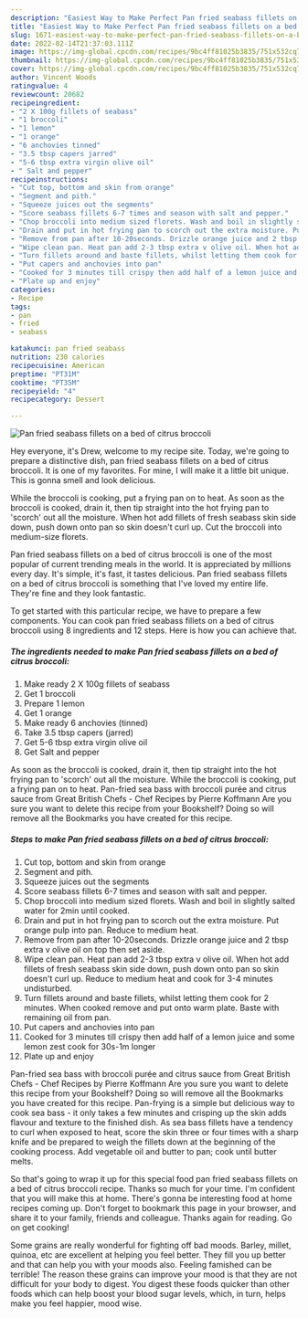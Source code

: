 ```yaml
---
description: "Easiest Way to Make Perfect Pan fried seabass fillets on a bed of citrus broccoli"
title: "Easiest Way to Make Perfect Pan fried seabass fillets on a bed of citrus broccoli"
slug: 1671-easiest-way-to-make-perfect-pan-fried-seabass-fillets-on-a-bed-of-citrus-broccoli
date: 2022-02-14T21:37:03.111Z
image: https://img-global.cpcdn.com/recipes/9bc4ff81025b3835/751x532cq70/pan-fried-seabass-fillets-on-a-bed-of-citrus-broccoli-recipe-main-photo.jpg
thumbnail: https://img-global.cpcdn.com/recipes/9bc4ff81025b3835/751x532cq70/pan-fried-seabass-fillets-on-a-bed-of-citrus-broccoli-recipe-main-photo.jpg
cover: https://img-global.cpcdn.com/recipes/9bc4ff81025b3835/751x532cq70/pan-fried-seabass-fillets-on-a-bed-of-citrus-broccoli-recipe-main-photo.jpg
author: Vincent Woods
ratingvalue: 4
reviewcount: 20682
recipeingredient:
- "2 X 100g fillets of seabass"
- "1 broccoli"
- "1 lemon"
- "1 orange"
- "6 anchovies tinned"
- "3.5 tbsp capers jarred"
- "5-6 tbsp extra virgin olive oil"
- " Salt and pepper"
recipeinstructions:
- "Cut top, bottom and skin from orange"
- "Segment and pith."
- "Squeeze juices out the segments"
- "Score seabass fillets 6-7 times and season with salt and pepper."
- "Chop broccoli into medium sized florets. Wash and boil in slightly salted water for 2min until cooked."
- "Drain and put in hot frying pan to scorch out the extra moisture. Put orange pulp into pan. Reduce to medium heat."
- "Remove from pan after 10-20seconds. Drizzle orange juice and 2 tbsp extra v olive oil on top then set aside."
- "Wipe clean pan. Heat pan add 2-3 tbsp extra v olive oil. When hot add fillets of fresh seabass skin side down, push down onto pan so skin doesn&#39;t curl up. Reduce to medium heat and cook for 3-4 minutes undisturbed."
- "Turn fillets around and baste fillets, whilst letting them cook for 2 minutes. When cooked remove and put onto warm plate. Baste with remaining oil from pan."
- "Put capers and anchovies into pan"
- "Cooked for 3 minutes till crispy then add half of a lemon juice and some lemon zest cook for 30s-1m longer"
- "Plate up and enjoy"
categories:
- Recipe
tags:
- pan
- fried
- seabass

katakunci: pan fried seabass 
nutrition: 230 calories
recipecuisine: American
preptime: "PT31M"
cooktime: "PT35M"
recipeyield: "4"
recipecategory: Dessert

---
```



![Pan fried seabass fillets on a bed of citrus broccoli](https://img-global.cpcdn.com/recipes/9bc4ff81025b3835/751x532cq70/pan-fried-seabass-fillets-on-a-bed-of-citrus-broccoli-recipe-main-photo.jpg)

Hey everyone, it's Drew, welcome to my recipe site. Today, we're going to prepare a distinctive dish, pan fried seabass fillets on a bed of citrus broccoli. It is one of my favorites. For mine, I will make it a little bit unique. This is gonna smell and look delicious.

While the broccoli is cooking, put a frying pan on to heat. As soon as the broccoli is cooked, drain it, then tip straight into the hot frying pan to &#39;scorch&#39; out all the moisture. When hot add fillets of fresh seabass skin side down, push down onto pan so skin doesn&#39;t curl up. Cut the broccoli into medium-size florets.

Pan fried seabass fillets on a bed of citrus broccoli is one of the most popular of current trending meals in the world. It is appreciated by millions every day. It's simple, it's fast, it tastes delicious. Pan fried seabass fillets on a bed of citrus broccoli is something that I've loved my entire life. They're fine and they look fantastic.


To get started with this particular recipe, we have to prepare a few components. You can cook pan fried seabass fillets on a bed of citrus broccoli using 8 ingredients and 12 steps. Here is how you can achieve that.

<!--inarticleads1-->

##### The ingredients needed to make Pan fried seabass fillets on a bed of citrus broccoli:

1. Make ready 2 X 100g fillets of seabass
1. Get 1 broccoli
1. Prepare 1 lemon
1. Get 1 orange
1. Make ready 6 anchovies (tinned)
1. Take 3.5 tbsp capers (jarred)
1. Get 5-6 tbsp extra virgin olive oil
1. Get  Salt and pepper


As soon as the broccoli is cooked, drain it, then tip straight into the hot frying pan to &#39;scorch&#39; out all the moisture. While the broccoli is cooking, put a frying pan on to heat. Pan-fried sea bass with broccoli purée and citrus sauce from Great British Chefs - Chef Recipes by Pierre Koffmann Are you sure you want to delete this recipe from your Bookshelf? Doing so will remove all the Bookmarks you have created for this recipe. 

<!--inarticleads2-->

##### Steps to make Pan fried seabass fillets on a bed of citrus broccoli:

1. Cut top, bottom and skin from orange
1. Segment and pith.
1. Squeeze juices out the segments
1. Score seabass fillets 6-7 times and season with salt and pepper.
1. Chop broccoli into medium sized florets. Wash and boil in slightly salted water for 2min until cooked.
1. Drain and put in hot frying pan to scorch out the extra moisture. Put orange pulp into pan. Reduce to medium heat.
1. Remove from pan after 10-20seconds. Drizzle orange juice and 2 tbsp extra v olive oil on top then set aside.
1. Wipe clean pan. Heat pan add 2-3 tbsp extra v olive oil. When hot add fillets of fresh seabass skin side down, push down onto pan so skin doesn&#39;t curl up. Reduce to medium heat and cook for 3-4 minutes undisturbed.
1. Turn fillets around and baste fillets, whilst letting them cook for 2 minutes. When cooked remove and put onto warm plate. Baste with remaining oil from pan.
1. Put capers and anchovies into pan
1. Cooked for 3 minutes till crispy then add half of a lemon juice and some lemon zest cook for 30s-1m longer
1. Plate up and enjoy


Pan-fried sea bass with broccoli purée and citrus sauce from Great British Chefs - Chef Recipes by Pierre Koffmann Are you sure you want to delete this recipe from your Bookshelf? Doing so will remove all the Bookmarks you have created for this recipe. Pan-frying is a simple but delicious way to cook sea bass - it only takes a few minutes and crisping up the skin adds flavour and texture to the finished dish. As sea bass fillets have a tendency to curl when exposed to heat, score the skin three or four times with a sharp knife and be prepared to weigh the fillets down at the beginning of the cooking process. Add vegetable oil and butter to pan; cook until butter melts. 

So that's going to wrap it up for this special food pan fried seabass fillets on a bed of citrus broccoli recipe. Thanks so much for your time. I'm confident that you will make this at home. There's gonna be interesting food at home recipes coming up. Don't forget to bookmark this page in your browser, and share it to your family, friends and colleague. Thanks again for reading. Go on get cooking!

Some grains are really wonderful for fighting off bad moods. Barley, millet, quinoa, etc are excellent at helping you feel better. They fill you up better and that can help you with your moods also. Feeling famished can be terrible! The reason these grains can improve your mood is that they are not difficult for your body to digest. You digest these foods quicker than other foods which can help boost your blood sugar levels, which, in turn, helps make you feel happier, mood wise.
